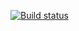 [![Build status](https://ci.appveyor.com/api/projects/status/y48jof1tv4wv7rm7?svg=true)](https://ci.appveyor.com/project/a-vystavkina/set)
